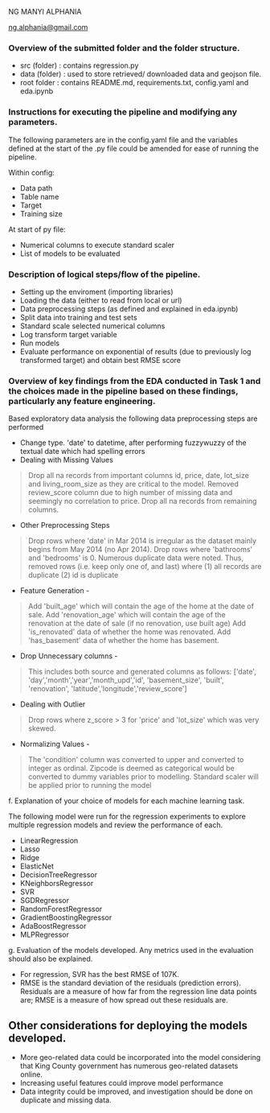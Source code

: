 NG MANYI ALPHANIA

ng.alphania@gmail.com

### Overview of the submitted folder and the folder structure.
* src (folder) : contains regression.py
* data (folder) : used to store retrieved/ downloaded data and geojson file.
* root folder : contains README.md, requirements.txt, config.yaml and eda.ipynb

### Instructions for executing the pipeline and modifying any parameters.
The following parameters are in the config.yaml file and the variables defined at the start of the .py file could be amended for ease of running the pipeline.

Within config:
* Data path
* Table name
* Target
* Training size

At start of py file:
* Numerical columns to execute standard scaler
* List of models to be evaluated

### Description of logical steps/flow of the pipeline. 
* Setting up the enviroment (importing libraries)
* Loading the data (either to read from local or url)
* Data preprocessing steps (as defined and explained in eda.ipynb)
* Split data into training and test sets
* Standard scale selected numerical columns
* Log transform target variable
* Run models
* Evaluate performance on exponential of results (due to previously log transformed target) and obtain best RMSE score

### Overview of key findings from the EDA conducted in Task 1 and the choices made in the pipeline based on these findings, particularly any feature engineering.
Based exploratory data analysis the following data preprocessing steps are performed
* Change type. 'date' to datetime, after performing fuzzywuzzy of the textual date which had spelling errors
* Dealing with Missing Values 
> Drop all na records from important columns id, price, date, lot_size and living_room_size as they are critical to the model. 
> Removed review_score column due to high number of missing data and seemingly no correlation to price.
> Drop all na records from remaining columns. 

* Other Preprocessing Steps
> Drop rows where 'date' in Mar 2014 is irregular as the dataset mainly begins from May 2014  (no Apr 2014).
> Drop rows where 'bathrooms' and 'bedrooms' is 0.
> Numerous duplicate data were noted. Thus, removed rows (i.e. keep only one of, and last) where (1) all records are duplicate (2) id is duplicate

* Feature Generation - 
> Add 'built_age' which will contain the age of the home at the date of sale.
> Add 'renovation_age' which will contain the age of the renovation at the date of sale (if no renovation, use built age)
> Add 'is_renovated' data of whether the home was renovated.
> Add 'has_basement' data of whether the home has basement. 

* Drop Unnecessary columns - 
> This includes both source and generated columns as follows: ['date', 'day','month','year','month_upd','id', 'basement_size', 'built', 'renovation', 'latitude','longitude','review_score']

* Dealing with Outlier 
> Drop rows where z_score > 3 for 'price' and 'lot_size' which was very skewed.

* Normalizing Values - 
> The 'condition' column was converted to upper and converted to integer as ordinal.
> Zipcode is deemed as categorical would be converted to dummy variables prior to modelling.
> Standard scaler will be applied prior to running the model

f. Explanation of your choice of models for each machine learning task.

The following model were run for the regression experiments to explore multiple regression models and review the performance of each.
* LinearRegression
* Lasso
* Ridge
* ElasticNet
* DecisionTreeRegressor
* KNeighborsRegressor
* SVR
* SGDRegressor
* RandomForestRegressor
* GradientBoostingRegressor
* AdaBoostRegressor
* MLPRegressor

g. Evaluation of the models developed. Any metrics used in the evaluation should also be explained.
* For regression, SVR has the best RMSE of 107K.
* RMSE is the standard deviation of the residuals (prediction errors). Residuals are a measure of how far from the regression line data points are; RMSE is a measure of how spread out these residuals are. 

## Other considerations for deploying the models developed.
* More geo-related data could be incorporated into the model considering that King County government has numerous geo-related datasets online.
* Increasing useful features could improve model performance
* Data integrity could be improved, and investigation should be done on duplicate and missing data.
